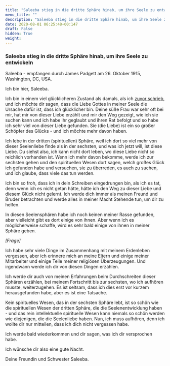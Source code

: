 ```yaml
---
title: "Saleeba stieg in die dritte Sphäre hinab, um ihre Seele zu entwickeln"
menu_title: ""
description: "Saleeba stieg in die dritte Sphäre hinab, um ihre Seele zu entwickeln"
date: 2020-08-01 06:25:48+00:147
draft: False
hidden: True
weight:
---
```

### Saleeba stieg in die dritte Sphäre hinab, um ihre Seele zu entwickeln

Saleeba - empfangen durch James Padgett am 26. Oktober 1915, Washington, DC, USA.

Ich bin hier, Saleeba.

Ich bin in einem viel glücklicheren Zustand als damals, als ich [zuvor schrieb](/padgett-botschaften/padgett-botschaften-in-reihenfolge-des-datums/padgett-botschaften-1915-september-dezember/saleeba-berichtet-ueber-ihre-fortschritte-durch-das-erlangen-der-goettlichen-liebe-jep-saleeba-16-oktober-1915/), und ich möchte dir sagen, dass die Liebe Gottes in meiner Seele die Ursache dafür ist, dass ich glücklicher bin. Deine süße Frau war sehr oft bei mir, hat mir von dieser Liebe erzählt und mir den Weg gezeigt, wie ich sie suchen kann und ich habe ihr geglaubt und ihren Rat befolgt und so habe ich sehr viel von dieser Liebe gefunden. Sie (die Liebe) ist ein so großer Schöpfer des Glücks - und ich möchte mehr davon haben.

Ich lebe in der dritten (spirituellen) Sphäre, weil ich dort so viel mehr von dieser Seelenliebe finde als in der sechsten, und was ich jetzt will, ist diese Liebe. Du siehst also, ich kann nicht dort leben, wo diese Liebe nicht so reichlich vorhanden ist. Wenn ich mehr davon bekomme, werde ich zur sechsten gehen und den spirituellen Wesen dort sagen, welch großes Glück ich gefunden habe und versuchen, sie zu überreden, es auch zu suchen, und ich glaube, dass viele das tun werden.

Ich bin so froh, dass ich in dein Schreiben eingedrungen bin, als ich es tat, denn wenn ich es nicht getan hätte, hätte ich den Weg zu dieser Liebe und diesem Glück nicht gelernt. Ich werde dich immer als meinen Freund und Bruder betrachten und werde alles in meiner Macht Stehende tun, um dir zu helfen.

In diesen Seelensphären habe ich noch keinen meiner Rasse gefunden, aber vielleicht gibt es dort einige von ihnen. Aber wenn ich es möglicherweise schaffe, wird es sehr bald einige von ihnen in meiner Sphäre geben.

*[Frage]*

Ich habe sehr viele Dinge im Zusammenhang mit meinem Erdenleben vergessen, aber ich erinnere mich an meine Eltern und einige meiner Mitarbeiter und einige Teile meiner religiösen Überzeugungen. Und irgendwann werde ich dir von diesen Dingen erzählen.

Ich werde dir auch von meinen Erfahrungen beim Durchschreiten dieser Sphären erzählen, bei meinem Fortschritt bis zur sechsten, wo ich aufhören musste, weiterzugehen. Es ist seltsam, dass ich dies erst vor kurzem herausgefunden habe, aber es ist eine Tatsache.

Kein spirituelles Wesen, das in der sechsten Sphäre lebt, ist so schön wie die spirituellen Wesen der dritten Sphäre, die die Seelenentwicklung haben - und das rein intellektuelle spirituelle Wesen kann niemals so schön werden wie diejenigen, die die Seelenliebe haben. Nun, ich muss aufhören, denn ich wollte dir nur mitteilen, dass ich dich nicht vergessen habe.

Ich werde bald wiederkommen und dir sagen, was ich dir versprochen habe.

Ich wünsche dir also eine gute Nacht.

Deine Freundin und Schwester Saleeba.
